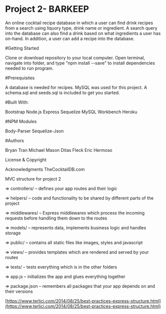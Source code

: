 # Project 2- BARKEEP

An online cocktail recipe database in which a user can find drink recipes from a search using liquory type, drink name or ingredient.
A search query into the database can also find a drink based on what ingredients a user has on-hand.  In addition, a user can add a recipe into the database.

#Getting Started

Clone or download repository to your local computer.  Open terminal, navigate into folder, and type  "npm install --save" to install dependencies needed to run program.

#Prerequisites

A database is needed for recipes.  MySQL was used for this project.
A schema.sql and seeds.sql is included to get you started.


#Built With:

Bootstrap
Node.js
Express
Sequelize
MySQL Workbench
Heroku

#NPM Modules

Body-Parser
Sequelize-Json

#Authors

Bryan Tran
Michael Mason
Ditas Fleck
Eric Hermoso

License & Copyright


Acknowledgments
TheCocktailDB.com




MVC structure for project 2

=> controllers/ – defines your app routes and their logic

=> helpers/ – code and functionality to be shared by different parts of the project

=> middlewares/ – Express middlewares which process the incoming requests before handling them down to the routes

=> models/ – represents data, implements business logic and handles storage

=> public/ – contains all static files like images, styles and javascript

=> views/ – provides templates which are rendered and served by your routes

=> tests/ – tests everything which is in the other folders

=> app.js – initializes the app and glues everything together

=> package.json – remembers all packages that your app depends on and their versions

[https://www.terlici.com/2014/08/25/best-practices-express-structure.html](https://www.terlici.com/2014/08/25/best-practices-express-structure.html)

